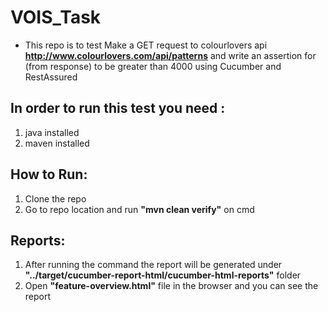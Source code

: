 # VOIS_Task
- This repo is to test Make a GET request to colourlovers api **http://www.colourlovers.com/api/patterns** and write an assertion for <numViews> (from response) to be greater than 4000
using Cucumber and RestAssured


## In order to run this test you need :
1. java installed
2. maven installed 

## How to Run:
 1. Clone the repo
 2. Go to repo location and run **"mvn clean verify"** on cmd 

## Reports:
1. After running the command the report will be generated under **"../target/cucumber-report-html/cucumber-html-reports"** folder
2. Open **"feature-overview.html"** file in the browser and you can see the report
